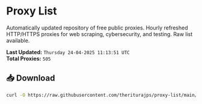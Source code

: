 # Proxy List

Automatically updated repository of free public proxies. Hourly refreshed HTTP/HTTPS proxies for web scraping, cybersecurity, and testing. Raw list available.

**Last Updated:** `Thursday 24-04-2025 11:13:51 UTC`  
**Total Proxies:** `505`

## 📥 Download
```bash
curl -O https://raw.githubusercontent.com/theriturajps/proxy-list/main/proxies.txt
